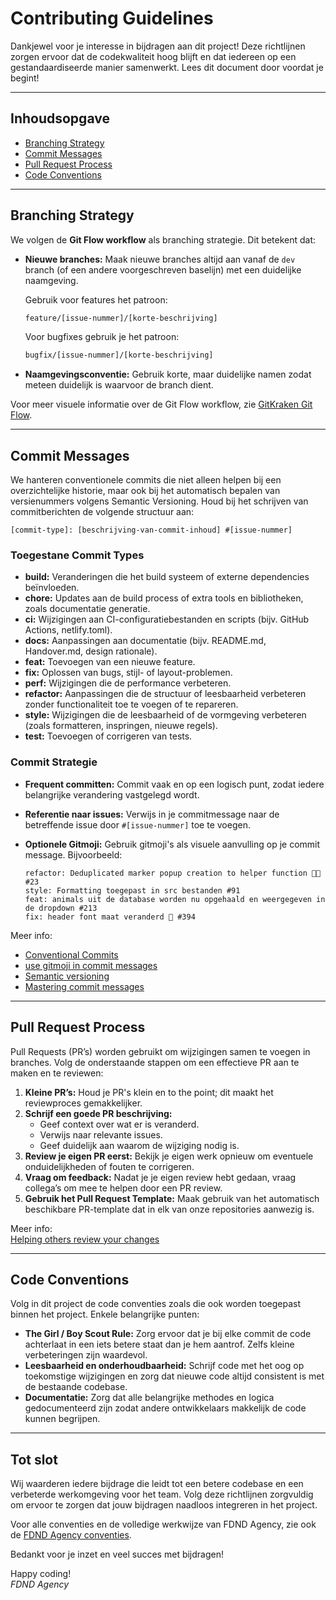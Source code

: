 # Contributing Guidelines

Dankjewel voor je interesse in bijdragen aan dit project! Deze richtlijnen zorgen ervoor dat de codekwaliteit hoog blijft en dat iedereen op een gestandaardiseerde manier samenwerkt. Lees dit document door voordat je begint!

---

## Inhoudsopgave

- [Branching Strategy](#branching-strategy)
- [Commit Messages](#commit-messages)
- [Pull Request Process](#pull-request-process)
- [Code Conventions](#code-conventions)

---

## Branching Strategy

We volgen de **Git Flow workflow** als branching strategie. Dit betekent dat:

- **Nieuwe branches:** Maak nieuwe branches altijd aan vanaf de `dev` branch (of een andere voorgeschreven baselijn) met een duidelijke naamgeving.

  Gebruik voor features het patroon:

  ```bash
  feature/[issue-nummer]/[korte-beschrijving]
  ```

  Voor bugfixes gebruik je het patroon:

  ```bash
  bugfix/[issue-nummer]/[korte-beschrijving]
  ```

- **Naamgevingsconventie:** Gebruik korte, maar duidelijke namen zodat meteen duidelijk is waarvoor de branch dient.

Voor meer visuele informatie over de Git Flow workflow, zie [GitKraken Git Flow](https://www.gitkraken.com/learn/git/git-flow#the-git-flow-workflow).

---

## Commit Messages

We hanteren conventionele commits die niet alleen helpen bij een overzichtelijke historie, maar ook bij het automatisch bepalen van versienummers volgens Semantic Versioning. Houd bij het schrijven van commitberichten de volgende structuur aan:

```plain
[commit-type]: [beschrijving-van-commit-inhoud] #[issue-nummer]
```

### Toegestane Commit Types

- **build:** Veranderingen die het build systeem of externe dependencies beïnvloeden.
- **chore:** Updates aan de build process of extra tools en bibliotheken, zoals documentatie generatie.
- **ci:** Wijzigingen aan CI-configuratiebestanden en scripts (bijv. GitHub Actions, netlify.toml).
- **docs:** Aanpassingen aan documentatie (bijv. README.md, Handover.md, design rationale).
- **feat:** Toevoegen van een nieuwe feature.
- **fix:** Oplossen van bugs, stijl- of layout-problemen.
- **perf:** Wijzigingen die de performance verbeteren.
- **refactor:** Aanpassingen die de structuur of leesbaarheid verbeteren zonder functionaliteit toe te voegen of te repareren.
- **style:** Wijzigingen die de leesbaarheid of de vormgeving verbeteren (zoals formatteren, inspringen, nieuwe regels).
- **test:** Toevoegen of corrigeren van tests.

### Commit Strategie

- **Frequent committen:** Commit vaak en op een logisch punt, zodat iedere belangrijke verandering vastgelegd wordt.
- **Referentie naar issues:** Verwijs in je commitmessage naar de betreffende issue door `#[issue-nummer]` toe te voegen.
- **Optionele Gitmoji:** Gebruik gitmoji's als visuele aanvulling op je commit message. Bijvoorbeeld:

  ```plaintext
  refactor: Deduplicated marker popup creation to helper function 🧑‍💻 #23
  style: Formatting toegepast in src bestanden #91
  feat: animals uit de database worden nu opgehaald en weergegeven in de dropdown #213
  fix: header font maat veranderd 🐛 #394
  ```

Meer info:  
- [Conventional Commits](https://www.conventionalcommits.org/)
- [use gitmoji in commit messages](https://gitmoji.dev/)
- [Semantic versioning](https://semver.org/)
- [Mastering commit messages](https://www.madewiththeforce.com/commit-messages/)

---

## Pull Request Process

Pull Requests (PR’s) worden gebruikt om wijzigingen samen te voegen in branches. Volg de onderstaande stappen om een effectieve PR aan te maken en te reviewen:

1. **Kleine PR’s:** Houd je PR's klein en to the point; dit maakt het reviewproces gemakkelijker.
2. **Schrijf een goede PR beschrijving:**
   - Geef context over wat er is veranderd.
   - Verwijs naar relevante issues.
   - Geef duidelijk aan waarom de wijziging nodig is.
3. **Review je eigen PR eerst:** Bekijk je eigen werk opnieuw om eventuele onduidelijkheden of fouten te corrigeren.
4. **Vraag om feedback:** Nadat je je eigen review hebt gedaan, vraag collega’s om mee te helpen door een PR review.
5. **Gebruik het Pull Request Template:** Maak gebruik van het automatisch beschikbare PR-template dat in elk van onze repositories aanwezig is.

Meer info:  
[Helping others review your changes](https://github.com/isaacs/github/issues/29)

---

## Code Conventions

Volg in dit project de code conventies zoals die ook worden toegepast binnen het project. Enkele belangrijke punten:

- **The Girl / Boy Scout Rule:** Zorg ervoor dat je bij elke commit de code achterlaat in een iets betere staat dan je hem aantrof. Zelfs kleine verbeteringen zijn waardevol.
- **Leesbaarheid en onderhoudbaarheid:** Schrijf code met het oog op toekomstige wijzigingen en zorg dat nieuwe code altijd consistent is met de bestaande codebase.
- **Documentatie:** Zorg dat alle belangrijke methodes en logica gedocumenteerd zijn zodat andere ontwikkelaars makkelijk de code kunnen begrijpen.

---

## Tot slot

Wij waarderen iedere bijdrage die leidt tot een betere codebase en een verbeterde werkomgeving voor het team. Volg deze richtlijnen zorgvuldig om ervoor te zorgen dat jouw bijdragen naadloos integreren in het project.

Voor alle conventies en de volledige werkwijze van FDND Agency, zie ook de [FDND Agency conventies](https://github.com/fdnd-agency/.github/wiki/Workflow-conventions).

Bedankt voor je inzet en veel succes met bijdragen!

Happy coding!  
_FDND Agency_
